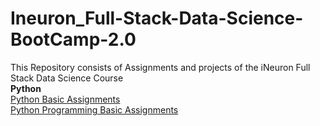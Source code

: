 # Ineuron_Full-Stack-Data-Science-BootCamp-2.0
This Repository consists of Assignments and projects of the iNeuron Full Stack Data Science Course
<br>
<b>Python</b>
<br><a href="https://github.com/NirmalVignu/Ineuron_Full-Stack-Data-Science-BootCamp-2.0/tree/main/Python/Python%20Basic%20Assignments">Python Basic Assignments</a>
<br><a href="https://github.com/NirmalVignu/Ineuron_Full-Stack-Data-Science-BootCamp-2.0/tree/main/Python/Python%20Programming%20Basic%20Assignments">Python Programming Basic Assignments</a>
